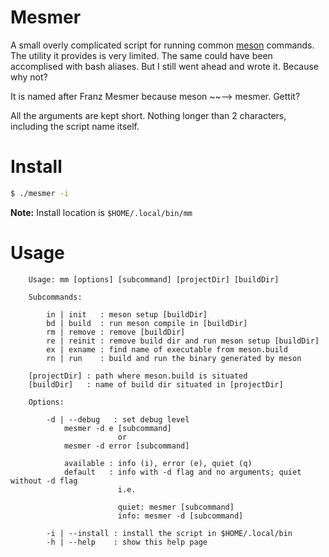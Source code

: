 # Mesmer

A small overly complicated script for running common
[meson](https://github.com/mesonbuild/meson) commands. The utility it provides
is very limited. The same could have been accomplised with bash aliases. But
I still went ahead and wrote it. Because why not?

It is named after Franz Mesmer because meson ~~--> mesmer. Gettit?

All the arguments are kept short. Nothing longer than 2 characters, including
the script name itself.

# Install
```bash
$ ./mesmer -i
```
**Note:** Install location is `$HOME/.local/bin/mm`

# Usage

        Usage: mm [options] [subcommand] [projectDir] [buildDir]

        Subcommands:

            in | init   : meson setup [buildDir]
            bd | build  : run meson compile in [buildDir]
            rm | remove : remove [buildDir]
            re | reinit : remove build dir and run meson setup [buildDir]
            ex | exname : find name of executable from meson.build
            rn | run    : build and run the binary generated by meson

        [projectDir] : path where meson.build is situated
        [buildDir]   : name of build dir situated in [projectDir]

        Options:

            -d | --debug   : set debug level
                mesmer -d e [subcommand]
                            or
                mesmer -d error [subcommand]

                available : info (i), error (e), quiet (q)
                default   : info with -d flag and no arguments; quiet without -d flag
                            i.e.

                            quiet: mesmer [subcommand]
                            info: mesmer -d [subcommand]

            -i | --install : install the script in $HOME/.local/bin
            -h | --help    : show this help page
